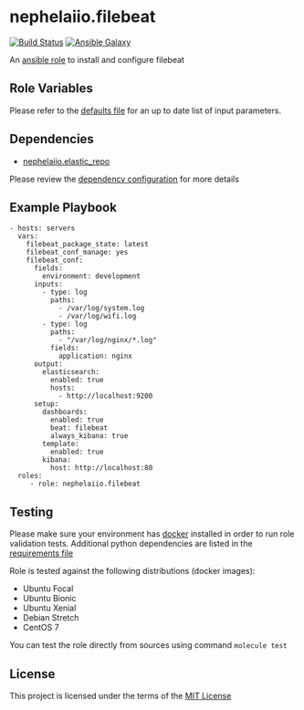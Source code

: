 # nephelaiio.filebeat

[![Build Status](https://github.com/nephelaiio/ansible-role-filebeat/workflows/.github/workflows/main.yml/badge.svg)](https://travis-ci.org/nephelaiio/ansible-role-filebeat)
[![Ansible Galaxy](http://img.shields.io/badge/ansible--galaxy-nephelaiio.filebeat-blue.svg)](https://galaxy.ansible.com/nephelaiio/filebeat/)

An [ansible role](https://galaxy.ansible.com/nephelaiio/filebeat) to install and configure filebeat

## Role Variables

Please refer to the [defaults file](/defaults/main.yml) for an up to date list of input parameters.

## Dependencies

* [nephelaiio.elastic_repo](https://galaxy.ansible.com/nephelaiio/elastic_repo/)

Please review the [dependency configuration](/meta/main.yml) for more details

## Example Playbook

```
- hosts: servers
  vars:
    filebeat_package_state: latest
    filebeat_conf_manage: yes
    filebeat_conf:
      fields:
        environment: development
      inputs:
        - type: log
          paths:
            - /var/log/system.log
            - /var/log/wifi.log
        - type: log
          paths:
            - "/var/log/nginx/*.log"
          fields:
            application: nginx
      output:
        elasticsearch:
          enabled: true
          hosts:
            - http://localhost:9200
      setup:
        dashboards:
          enabled: true
          beat: filebeat
          always_kibana: true
        template:
          enabled: true
        kibana:
          host: http://localhost:80
  roles:
     - role: nephelaiio.filebeat
```

## Testing

Please make sure your environment has [docker](https://www.docker.com) installed in order to run role validation tests. Additional python dependencies are listed in the [requirements file](https://github.com/nephelaiio/ansible-role-requirements/blob/master/requirements.txt)

Role is tested against the following distributions (docker images):
  * Ubuntu Focal
  * Ubuntu Bionic
  * Ubuntu Xenial
  * Debian Stretch
  * CentOS 7

You can test the role directly from sources using command ` molecule test `

## License

This project is licensed under the terms of the [MIT License](/LICENSE)
